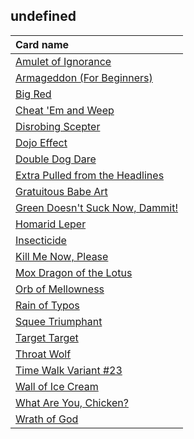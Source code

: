 ## undefined

| Card name |
| :-------- |
| [Amulet of Ignorance](https://github.com/mtgenius/uncube/raw/master/cards/extra-pulled/amulet-of-ignorance.png) |
| [Armageddon (For Beginners)](https://github.com/mtgenius/uncube/raw/master/cards/extra-pulled/armageddon-for-beginners.png) |
| [Big Red](https://github.com/mtgenius/uncube/raw/master/cards/extra-pulled/big-red.png) |
| [Cheat 'Em and Weep](https://github.com/mtgenius/uncube/raw/master/cards/extra-pulled/cheat-em-and-weep.png) |
| [Disrobing Scepter](https://github.com/mtgenius/uncube/raw/master/cards/extra-pulled/disrobing-scepter.png) |
| [Dojo Effect](https://github.com/mtgenius/uncube/raw/master/cards/extra-pulled/dojo-effect.png) |
| [Double Dog Dare](https://github.com/mtgenius/uncube/raw/master/cards/extra-pulled/double-dog-dare.png) |
| [Extra Pulled from the Headlines](https://github.com/mtgenius/uncube/raw/master/cards/extra-pulled/extra-pulled-from-the-headlines.png) |
| [Gratuitous Babe Art](https://github.com/mtgenius/uncube/raw/master/cards/extra-pulled/gratuitous-babe-art.png) |
| [Green Doesn't Suck Now, Dammit!](https://github.com/mtgenius/uncube/raw/master/cards/extra-pulled/green-doesnt-suck-now-dammit.png) |
| [Homarid Leper](https://github.com/mtgenius/uncube/raw/master/cards/extra-pulled/homarid-leper.png) |
| [Insecticide](https://github.com/mtgenius/uncube/raw/master/cards/extra-pulled/insecticide.png) |
| [Kill Me Now, Please](https://github.com/mtgenius/uncube/raw/master/cards/extra-pulled/kill-me-now-please.png) |
| [Mox Dragon of the Lotus](https://github.com/mtgenius/uncube/raw/master/cards/extra-pulled/mox-dragon-of-the-lotus.png) |
| [Orb of Mellowness](https://github.com/mtgenius/uncube/raw/master/cards/extra-pulled/orb-of-mellowness.png) |
| [Rain of Typos](https://github.com/mtgenius/uncube/raw/master/cards/extra-pulled/rain-of-typos.png) |
| [Squee Triumphant](https://github.com/mtgenius/uncube/raw/master/cards/extra-pulled/squee-triumphant.png) |
| [Target Target](https://github.com/mtgenius/uncube/raw/master/cards/extra-pulled/target-target.png) |
| [Throat Wolf](https://github.com/mtgenius/uncube/raw/master/cards/extra-pulled/throat-wolf.png) |
| [Time Walk Variant #23](https://github.com/mtgenius/uncube/raw/master/cards/extra-pulled/time-walk-variant-23.png) |
| [Wall of Ice Cream](https://github.com/mtgenius/uncube/raw/master/cards/extra-pulled/wall-of-ice-cream.png) |
| [What Are You, Chicken?](https://github.com/mtgenius/uncube/raw/master/cards/extra-pulled/what-are-you-chicken.png) |
| [Wrath of God](https://github.com/mtgenius/uncube/raw/master/cards/extra-pulled/wrath-of-god.png) |
